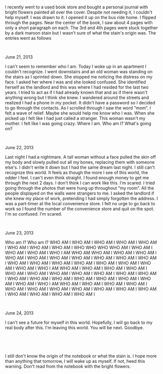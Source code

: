 I recently went to a used book store and bought a personal journal with bright flowers painted all over the cover. Despite not needing it, I couldn't help myself. I was drawn to it. I opened it up on the bus ride home. I flipped through the pages. Near the center of the book, I saw about 4 pages with only a short paragraph on each. The 3rd and 4th pages were stuck together by a dark maroon stain but I wasn't sure of what the stain's origin was. The entries went as follows

&#x200B;

June 21, 2013

  I can't seem to remember who I am. Today I woke up in an apartment I couldn't recognize. I went downstairs and an old woman was standing on the stairs as I sprinted down. She stopped me noticing the distress on my face. I asked her where I was and she looked confused. She identified herself as the landlord and this was where I had resided for the last two years. I tried to act as if I had already known that and as if there wasn't anything wrong but I think she knew. I wandered around the streets and realized I had a phone in my pocket. It didn't have a password so I decided to go through the contacts. As I scrolled through I saw the word “mom”. I felt a wave of relief. Maybe she would help me know who I was. When she picked up I felt like I had just called a stranger. This woman wasn't my mother. I felt like I was going crazy. Where I am. Who am I? What's going on?  

&#x200B;

June 22, 2013

Last night I had a nightmare. A tall woman without a face pulled the skin off my body and slowly pulled out all my bones, replacing them with someone else's. I didn't write it down but I had the same dream last night. I still can't recognize this world. It feels as though the more I see of this world, the odder I feel. I can't even think straight. I found enough money to get me through the next 2 days. I don't think I can work like this. I'm scared. I tried going through the photos that were hung up throughout “my room”. All the people displayed on the walls were strangers to me. I asked the landlord if she knew my place of work, pretending I had simply forgotten the address. I was a part-timer at the local convenience store. I felt no urge to go back to work so I found the number of the convenience store and quit on the spot. I'm so confused. I'm scared. 

&#x200B;

June 23, 2013

Who am I? Who am I? WHO AM I WHO AM I WHO AM I WHO AM I WHO AM I WHO AM I WHO AM I WHO AM I WHO WHO WHO  WHO AM I WHO AM I WHO AM I WHO AM I WHO I AM WHO AM WHO AM I WHO AM I WHO AM I WHO AM I WHO AM I WHO AM I WHO AM I WHO AM I WHO AM I WHO AM I WHO AM I WHO AM I WHO AM I WHO AM I WHO AM I WHO AM I WHO AM I WHO AM I WHO I AM WHO AM I WHO AM I WHO AM I WHO AM I WHO AM I WHO AM I WHO AM I WHO AM I WHO AM I WHO AM I WHO AM I WHO AM I WHO AM I WHO AM I WHO AM I WHO AM I WHO AM I WHO AM I WHO AM I WHO I AM WHO AM I WHO AM I WHO AM I WHO AM I WHO AM I WHO AM I WHO AM I WHO AM I WHO AM I WHO AM I WHO AM I WHO AM I WHO AM I WHO AM I WHO AM I 

&#x200B;

June 24, 2013

I can't see a future for myself in this world. Hopefully, I will go back to my real body after this. I'm leaving this world. You will be next. Goodbye. 

&#x200B;

&#x200B;

I still don't know the origin of the notebook or what the stain is. I hope more than anything that tomorrow, I will wake up as myself. If not, heed this warning. Don't read from the notebook with the bright flowers.